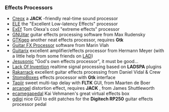 ### Effects Processors

  * [Creox](http://www.uid0.sk/zyzstar/?creox) a **JACK** -friendly real-time sound processor 
  * [ELE](http://www-personal.umich.edu/~mslutsky/elepage/index.html) the "Excellent Low-latency Effects" processor 
  * [ExEf](http://exef.xko.cz/) Tom Olexa's cool "extreme effects" processor 
  * [GNUitar](http://sourceforge.net/projects/gnuitar) guitar effects processing software from Max Rudensky 
  * [GTKgep](http://gtkgep.prv.pl/) another neat effects processor, requires **Gtk**
  * [Guitar FX Processor](http://fly.srk.fer.hr/~mvlah/fx_processor.html) software from Marin Vlah 
  * [Guitarix](http://guitarix.sourceforge.net/) excellent amplifier/effects processor from Hermann Meyer (with a little help from some friends on [LAD](http://lad.linuxaudio.org/)) 
  * [Jesusonic](http://www.jesusonic.com/soft.php) "God's own effects processor", it must be good... 
  * [Lack Of Invention](http://ava.wz.cz/loi.html) realtime signal processing based on **LADSPA** plugins 
  * [Rakarrack](http://rakarrack.sourceforge.net/) excellent guitar effects processing from Daniel Vidal & Crew 
  * [StompBoxes](http://mrbook.org/stompboxes/) effects processor with **Gtk** interface 
  * [Tapiir](http://www.iua.upf.es/~mdeboer/projects/tapiir/) sweet multi-tap delay with **FLTK** GUI, from Maarten de Boer 
  * [arcangel](http://www.dis-dot-dat.net/index.cgi?item=/code/arcangel/) distortion effect, requires **JACK** , from James Shuttleworth 
  * [ecamegapedal](http://www.eca.cx/ecamegapedal/) Kai Vehmanen's great virtual effects box 
  * [gdigi](http://desowin.org/gdigi/) nice GUI to edit patches for the **Digitech RP250** guitar effects processor pedal 

